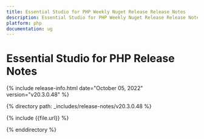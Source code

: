 ```yaml
---
title: Essential Studio for PHP Weekly Nuget Release Release Notes  
description: Essential Studio for PHP Weekly Nuget Release Release Notes  
platform: php
documentation: ug
---
```


# Essential Studio for PHP  Release Notes  

{% include release-info.html date="October 05, 2022"  version="v20.3.0.48" %} 

{% directory path: _includes/release-notes/v20.3.0.48 %}

{% include {{file.url}} %}

{% enddirectory %}
